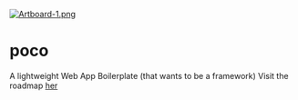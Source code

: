 [![Artboard-1.png](https://i.postimg.cc/c1vPqNv7/Artboard-1.png)](https://github.com/waltercraig/poco)

# poco
A lightweight Web App Boilerplate (that wants to be a framework)
Visit the roadmap [her]([here](https://trello.com/b/Nog0k5z8/poco))